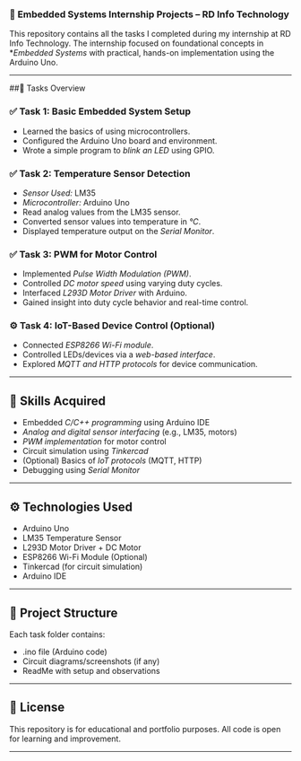 ### 🔧 Embedded Systems Internship Projects – RD Info Technology

This repository contains all the tasks I completed during my internship at RD Info Technology. The internship focused on foundational concepts in **Embedded Systems* with practical, hands-on implementation using the Arduino Uno.

---

##📁 Tasks Overview

### ✅ Task 1: Basic Embedded System Setup
- Learned the basics of using microcontrollers.
- Configured the Arduino Uno board and environment.
- Wrote a simple program to *blink an LED* using GPIO.

### ✅ Task 2: Temperature Sensor Detection
- *Sensor Used:* LM35  
- *Microcontroller:* Arduino Uno  
- Read analog values from the LM35 sensor.
- Converted sensor values into temperature in *°C*.
- Displayed temperature output on the *Serial Monitor*.

### ✅ Task 3: PWM for Motor Control
- Implemented *Pulse Width Modulation (PWM)*.
- Controlled *DC motor speed* using varying duty cycles.
- Interfaced *L293D Motor Driver* with Arduino.
- Gained insight into duty cycle behavior and real-time control.

### ⚙️ Task 4: IoT-Based Device Control (Optional)
- Connected *ESP8266 Wi-Fi module*.
- Controlled LEDs/devices via a *web-based interface*.
- Explored *MQTT and HTTP protocols* for device communication.

---

## 🧠 Skills Acquired
- Embedded *C/C++ programming* using Arduino IDE  
- *Analog and digital sensor interfacing* (e.g., LM35, motors)  
- *PWM implementation* for motor control  
- Circuit simulation using *Tinkercad*  
- (Optional) Basics of *IoT protocols* (MQTT, HTTP)  
- Debugging using *Serial Monitor*

---

## ⚙️ Technologies Used
- Arduino Uno  
- LM35 Temperature Sensor  
- L293D Motor Driver + DC Motor  
- ESP8266 Wi-Fi Module (Optional)  
- Tinkercad (for circuit simulation)  
- Arduino IDE  

---

## 📌 Project Structure
Each task folder contains:
- .ino file (Arduino code)
- Circuit diagrams/screenshots (if any)
- ReadMe with setup and observations

---

## 📜 License
This repository is for educational and portfolio purposes. All code is open for learning and improvement.

---
